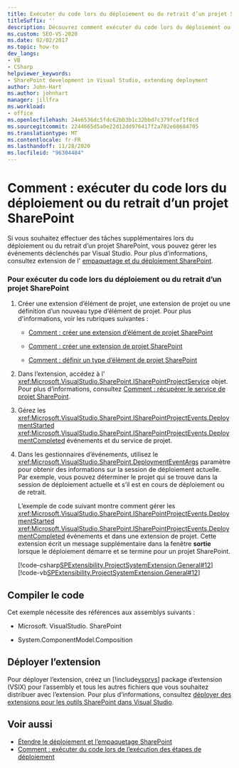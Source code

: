 ```yaml
---
title: Exécuter du code lors du déploiement ou du retrait d’un projet SharePoint
titleSuffix: ''
description: Découvrez comment exécuter du code lors du déploiement ou du retrait d’un projet SharePoint afin de pouvoir gérer les événements déclenchés par Visual Studio.
ms.custom: SEO-VS-2020
ms.date: 02/02/2017
ms.topic: how-to
dev_langs:
- VB
- CSharp
helpviewer_keywords:
- SharePoint development in Visual Studio, extending deployment
author: John-Hart
ms.author: johnhart
manager: jillfra
ms.workload:
- office
ms.openlocfilehash: 24e6536dc5fdc62bb3b1c32bbd7c379fcef1f8cd
ms.sourcegitcommit: 2244665d5a0e22d12dd976417f2a782e68684705
ms.translationtype: MT
ms.contentlocale: fr-FR
ms.lasthandoff: 11/28/2020
ms.locfileid: "96304484"
---
```

# <a name="how-to-run-code-when-a-sharepoint-project-is-deployed-or-retracted"></a>Comment : exécuter du code lors du déploiement ou du retrait d’un projet SharePoint
  Si vous souhaitez effectuer des tâches supplémentaires lors du déploiement ou du retrait d’un projet SharePoint, vous pouvez gérer les événements déclenchés par Visual Studio. Pour plus d’informations, consultez extension de l' [empaquetage et du déploiement SharePoint](../sharepoint/extending-sharepoint-packaging-and-deployment.md).

### <a name="to-run-code-when-a-sharepoint-project-is-deployed-or-retracted"></a>Pour exécuter du code lors du déploiement ou du retrait d’un projet SharePoint

1. Créer une extension d’élément de projet, une extension de projet ou une définition d’un nouveau type d’élément de projet. Pour plus d'informations, voir les rubriques suivantes :

   - [Comment : créer une extension d’élément de projet SharePoint](../sharepoint/how-to-create-a-sharepoint-project-item-extension.md)

   - [Comment : créer une extension de projet SharePoint](../sharepoint/how-to-create-a-sharepoint-project-extension.md)

   - [Comment : définir un type d’élément de projet SharePoint](../sharepoint/how-to-define-a-sharepoint-project-item-type.md)

2. Dans l’extension, accédez à l' <xref:Microsoft.VisualStudio.SharePoint.ISharePointProjectService> objet. Pour plus d’informations, consultez [Comment : récupérer le service de projet SharePoint](../sharepoint/how-to-retrieve-the-sharepoint-project-service.md).

3. Gérez les <xref:Microsoft.VisualStudio.SharePoint.ISharePointProjectEvents.DeploymentStarted> <xref:Microsoft.VisualStudio.SharePoint.ISharePointProjectEvents.DeploymentCompleted> événements et du service de projet.

4. Dans les gestionnaires d’événements, utilisez le <xref:Microsoft.VisualStudio.SharePoint.DeploymentEventArgs> paramètre pour obtenir des informations sur la session de déploiement actuelle. Par exemple, vous pouvez déterminer le projet qui se trouve dans la session de déploiement actuelle et s’il est en cours de déploiement ou de retrait.

   L’exemple de code suivant montre comment gérer les <xref:Microsoft.VisualStudio.SharePoint.ISharePointProjectEvents.DeploymentStarted> <xref:Microsoft.VisualStudio.SharePoint.ISharePointProjectEvents.DeploymentCompleted> événements et dans une extension de projet. Cette extension écrit un message supplémentaire dans la fenêtre **sortie** lorsque le déploiement démarre et se termine pour un projet SharePoint.

   [!code-csharp[SPExtensibility.ProjectSystemExtension.General#12](../sharepoint/codesnippet/CSharp/projectsystemexamples/extension/handleprojectdeploymentevents.cs#12)]
   [!code-vb[SPExtensibility.ProjectSystemExtension.General#12](../sharepoint/codesnippet/VisualBasic/projectsystemexamples/extension/handleprojectdeploymentevents.vb#12)]

## <a name="compile-the-code"></a>Compiler le code
 Cet exemple nécessite des références aux assemblys suivants :

- Microsoft. VisualStudio. SharePoint

- System.ComponentModel.Composition

## <a name="deploy-the-extension"></a>Déployer l’extension
 Pour déployer l’extension, créez un [!include[vsprvs](../sharepoint/includes/vsprvs-md.md)] package d’extension (VSIX) pour l’assembly et tous les autres fichiers que vous souhaitez distribuer avec l’extension. Pour plus d’informations, consultez [déployer des extensions pour les outils SharePoint dans Visual Studio](../sharepoint/deploying-extensions-for-the-sharepoint-tools-in-visual-studio.md).

## <a name="see-also"></a>Voir aussi
- [Étendre le déploiement et l’empaquetage SharePoint](../sharepoint/extending-sharepoint-packaging-and-deployment.md)
- [Comment : exécuter du code lors de l’exécution des étapes de déploiement](../sharepoint/how-to-run-code-when-deployment-steps-are-executed.md)
